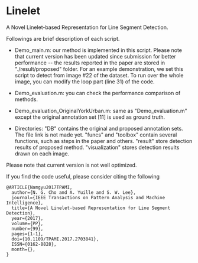 # Linelet
A Novel Linelet-based Representation for Line Segment Detection.

Followings are brief description of each script.

- Demo_main.m: our method is implemented in this script. Please note that current version has been updated since submission for better performance -- the results reported in the paper are stored in "./result/proposed" folder. For an example demonstration, we set this script to detect from image #22 of the dataset. To run over the whole image, you can modify the loop part (line 31) of the code.

- Demo_evaluation.m: you can check the performance comparison of methods. 

- Demo_evaluation_OriginalYorkUrban.m: same as "Demo_evaluation.m" except the original annotation set [11] is used as ground truth. 

- Directories: "DB" contains the original and proposed annotation sets. The file link is not made yet. "funcs" and "toolbox" contain several functions, such as steps in the paper and others. "result" store detection results of proposed method. "visualization" stores detection results drawn on each image.

Please note that current version is not well optimized. 

If you find the code useful, please consider citing the following

```
@ARTICLE{Namgyu2017TPAMI, 
  author={N. G. Cho and A. Yuille and S. W. Lee}, 
  journal={IEEE Transactions on Pattern Analysis and Machine Intelligence}, 
  title={A Novel Linelet-based Representation for Line Segment Detection}, 
  year={2017}, 
  volume={PP}, 
  number={99}, 
  pages={1-1}, 
  doi={10.1109/TPAMI.2017.2703841}, 
  ISSN={0162-8828}, 
  month={},
}
```
